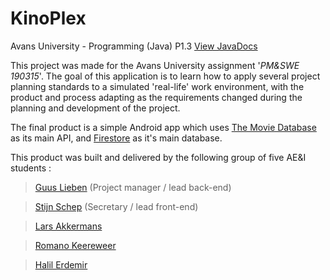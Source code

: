 # KinoPlex
Avans University - Programming (Java) P1.3
[View JavaDocs](http://avans.studyhost.nl/JavaDoc%20Kinoplex/index.html)

This project was made for the Avans University assignment '_PM&SWE 190315_'. The goal of this application is to learn how to apply several project planning standards to a simulated 'real-life' work environment, with the product and process adapting as the requirements changed during the planning and development of the project. 

The final product is a simple Android app which uses [The Movie Database](https://developers.themoviedb.org/3/getting-started/introduction) as its main API, and [Firestore](https://firebase.google.com/) as it's main database.

This product was built and delivered by the following group of five AE&I students : 

> [Guus Lieben](https://github.com/guuslieben/) (Project manager / lead back-end)

> [Stijn Schep](https://github.com/StijnSchep) (Secretary / lead front-end)

> [Lars Akkermans](https://github.com/akkermans99)

> [Romano Keereweer](https://github.com/romanokeereweer)

> [Halil Erdemir](https://github.com/HIErdemir)
